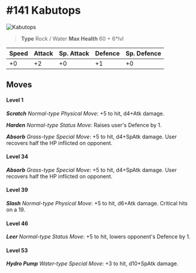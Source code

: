 # #141 Kabutops


![Kabutops](https://img.pokemondb.net/sprites/home/normal/1x/kabutops.png)

> **Type** Rock / Water
> **Max Health** 60 + 6\*lvl

| Speed | Attack | Sp. Attack | Defence | Sp. Defence |
| ----- | ------ | ---------- | ------- | ----------- |
| +0 | +2 | +0 | +1 | +0 |

## Moves
#### Level 1

***Scratch** Normal-type Physical Move*: +5 to hit, d4+Atk damage. 

***Harden** Normal-type Status Move*: Raises user's Defence by 1.

***Absorb** Grass-type Special Move*: +5 to hit, d4+SpAtk damage. User recovers half the HP inflicted on opponent.
#### Level 34

***Absorb** Grass-type Special Move*: +5 to hit, d4+SpAtk damage. User recovers half the HP inflicted on opponent.
#### Level 39

***Slash** Normal-type Physical Move*: +5 to hit, d6+Atk damage. Critical hits on a 19.
#### Level 46

***Leer** Normal-type Status Move*: +5 to hit, lowers opponent's Defence by 1.
#### Level 53

***Hydro Pump** Water-type Special Move*: +3 to hit, d10+SpAtk damage. 

